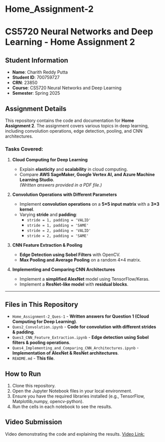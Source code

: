 # Home_Assignment-2

# CS5720 Neural Networks and Deep Learning - Home Assignment 2

## Student Information

- **Name**: Charith Reddy Putta
- **Student ID**: 700759727
- **CRN**: 23850
- **Course**: CS5720 Neural Networks and Deep Learning
- **Semester**: Spring 2025

## Assignment Details

This repository contains the code and documentation for **Home Assignment 2**. The assignment covers various topics in deep learning, including convolution operations, edge detection, pooling, and CNN architectures.

### **Tasks Covered:**

1. **Cloud Computing for Deep Learning**

   - Explain **elasticity** and **scalability** in cloud computing.
   - Compare **AWS SageMaker, Google Vertex AI, and Azure Machine Learning Studio**.  
     _(Written answers provided in a PDF file.)_

2. **Convolution Operations with Different Parameters**

   - Implement **convolution operations** on a **5×5 input matrix** with a **3×3 kernel**.
   - Varying **stride** and **padding**:
     - `stride = 1, padding = 'VALID'`
     - `stride = 1, padding = 'SAME'`
     - `stride = 2, padding = 'VALID'`
     - `stride = 2, padding = 'SAME'`

3. **CNN Feature Extraction & Pooling**

   - **Edge Detection using Sobel Filters** with OpenCV.
   - **Max Pooling and Average Pooling** on a random 4×4 matrix.

4. **Implementing and Comparing CNN Architectures**
   - Implement a **simplified AlexNet** model using TensorFlow/Keras.
   - Implement a **ResNet-like model** with **residual blocks**.

---

## **Files in This Repository**

- `Home_Assignment-2_Ques-1` - **Written answers for Question 1 (Cloud Computing for Deep Learning)**.
- `Ques2_Convolution.ipynb` - **Code for convolution with different strides & padding**.
- `Ques3_CNN_Feature_Extraction.ipynb` - **Edge detection using Sobel filters & pooling operations**.
- `Ques4_Implementing_and_Comparing_CNN_Architectures.ipynb` - **Implementation of AlexNet & ResNet architectures**.
- `README.md` - **This file**.

## How to Run

1. Clone this repository.
2. Open the Jupyter Notebook files in your local environment.
3. Ensure you have the required libraries installed (e.g., TensorFlow, Matplotlib,numpy, opencv-python).
4. Run the cells in each notebook to see the results.

## Video Submission

Video demonstrating the code and explaining the results.
[Video Link:](https://www.loom.com/share/d5f6f5fc415f48f0bd2950e60781cfd2?sid=31c657e3-33eb-4737-9595-4bc1759fdfda)
